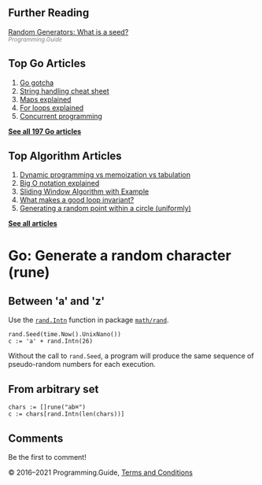 <span class="underline"></span>

<span class="underline"></span>

## Further Reading

[Random Generators: What is a seed?](../random-generators-what-is-a-seed.html)  
<span style="color: grey; font-style: italic; font-size: smaller">Programming.Guide</span>

## Top Go Articles

1.  [Go gotcha](go-gotcha.html)
2.  [String handling cheat sheet](string-functions-reference-cheat-sheet.html)
3.  [Maps explained](maps-explained.html)
4.  [For loops explained](for-loop.html)
5.  [Concurrent programming](go-concurrency-tutorial.html)

[**See all 197 Go articles**](index.html)

<span class="underline"></span>

## Top Algorithm Articles

1.  [Dynamic programming vs memoization vs tabulation](../dynamic-programming-vs-memoization-vs-tabulation.html)
2.  [Big O notation explained](../big-o-notation-explained.html)
3.  [Sliding Window Algorithm with Example](../sliding-window-example.html)
4.  [What makes a good loop invariant?](../what-makes-a-good-loop-invariant.html)
5.  [Generating a random point within a circle (uniformly)](../random-point-within-circle.html)

[**See all articles**](../index.html)

# Go: Generate a random character (rune)

## Between 'a' and 'z'

Use the [`rand.Intn`](https://golang.org/pkg/math/rand/#Intn) function in package [`math/rand`](https://golang.org/pkg/math/rand/).

    rand.Seed(time.Now().UnixNano())
    c := 'a' + rand.Intn(26)

Without the call to `rand.Seed`, a program will produce the same sequence of pseudo-random numbers for each execution.

## From arbitrary set

    chars := []rune("ab⌘")
    c := chars[rand.Intn(len(chars))]

## Comments

Be the first to comment!

© 2016–2021 Programming.Guide, [Terms and Conditions](../terms-and-conditions.html)
